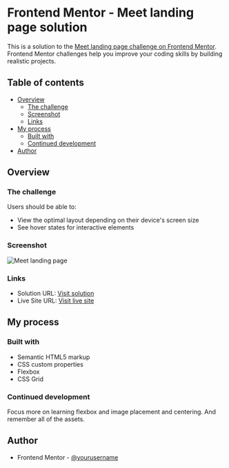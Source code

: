 # Frontend Mentor - Meet landing page solution

This is a solution to the [Meet landing page challenge on Frontend Mentor](https://www.frontendmentor.io/challenges/meet-landing-page-rbTDS6OUR). Frontend Mentor challenges help you improve your coding skills by building realistic projects. 

## Table of contents

- [Overview](#overview)
  - [The challenge](#the-challenge)
  - [Screenshot](#screenshot)
  - [Links](#links)
- [My process](#my-process)
  - [Built with](#built-with)
  - [Continued development](#continued-development)
- [Author](#author)

## Overview

### The challenge

Users should be able to:

- View the optimal layout depending on their device's screen size
- See hover states for interactive elements

### Screenshot

![Meet landing page](https://user-images.githubusercontent.com/36529826/120032270-8e2e7480-bfbf-11eb-8bdf-a47800ff3299.png)

### Links

- Solution URL: [Visit solution](https://github.com/cotybro/Meet-landing-page/blob/main/index.html)
- Live Site URL: [Visit live site](https://meet-landing-page-omega.vercel.app/)

## My process

### Built with

- Semantic HTML5 markup
- CSS custom properties
- Flexbox
- CSS Grid

### Continued development

Focus more on learning flexbox and image placement and centering. And remember all of the assets.

## Author

- Frontend Mentor - [@yourusername](https://www.frontendmentor.io/profile/cotybro)
